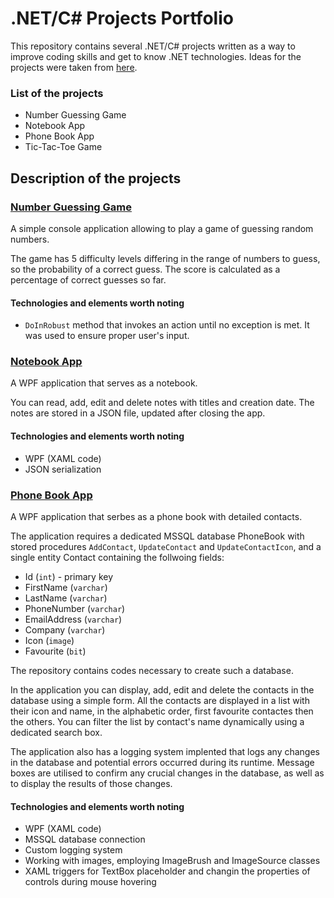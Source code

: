 # .NET/C# Projects Portfolio
This repository contains several .NET/C# projects written as a way to improve coding skills and get to know .NET technologies.
Ideas for the projects were taken from [here](https://dev.to/nerdjfpb/15-c-project-ideas-beginner-to-expert-with-tutorial-iio).

### List of the projects
- Number Guessing Game
- Notebook App
- Phone Book App
- Tic-Tac-Toe Game


## Description of the projects
### [Number Guessing Game](NumberGuessing)
A simple console application allowing to play a game of guessing random numbers.

The game has 5 difficulty levels differing in the range of numbers to guess, so the probability of a correct guess. The score is calculated as a percentage of correct guesses so far.

#### Technologies and elements worth noting
- `DoInRobust` method that invokes an action until no exception is met. It was used to ensure proper user's input.


### [Notebook App](NoteApp)
A WPF application that serves as a notebook.

You can read, add, edit and delete notes with titles and creation date. The notes are stored in a JSON file, updated after closing the app. 

#### Technologies and elements worth noting
- WPF (XAML code)
- JSON serialization


### [Phone Book App](PhoneBook)
A WPF application that serbes as a phone book with detailed contacts.

The application requires a dedicated MSSQL database PhoneBook with stored procedures `AddContact`, `UpdateContact` and `UpdateContactIcon`, and a single entity Contact containing the follwoing fields:
- Id (`int`) - primary key
- FirstName (`varchar`)
- LastName (`varchar`)
- PhoneNumber (`varchar`)
- EmailAddress (`varchar`)
- Company (`varchar`)
- Icon (`image`)
- Favourite (`bit`)
  
The repository contains codes necessary to create such a database.

In the application you can display, add, edit and delete the contacts in the database using a simple form. All the contacts are displayed in a list with their icon and name, in the alphabetic order, first favourite contactes then the others. You can filter the list by contact's name dynamically using a dedicated search box. 

The application also has a logging system implented that logs any changes in the database and potential errors occurred during its runtime. Message boxes are utilised to confirm any crucial changes in the database, as well as to display the results of those changes. 

#### Technologies and elements worth noting
- WPF (XAML code)
- MSSQL database connection
- Custom logging system
- Working with images, employing ImageBrush and ImageSource classes
- XAML triggers for TextBox placeholder and changin the properties of controls during mouse hovering
